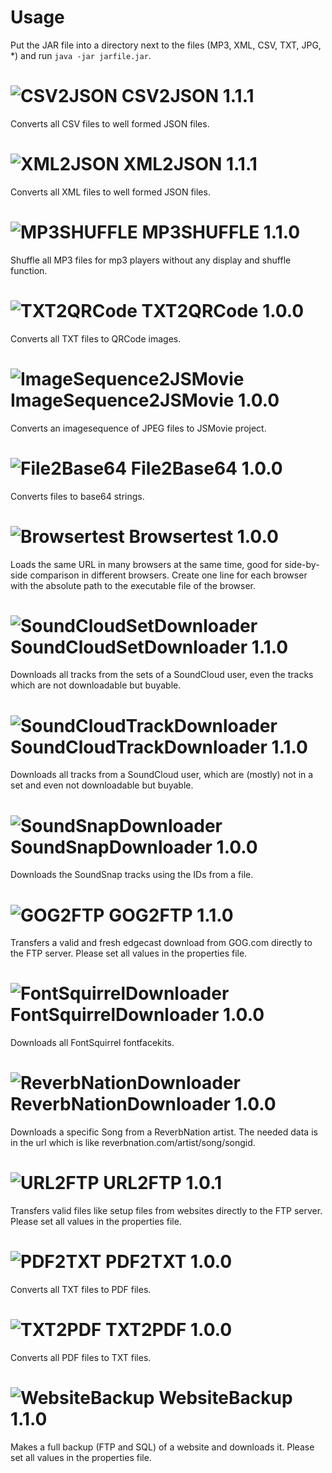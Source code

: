 Usage
=================

Put the JAR file into a directory next to the files (MP3, XML, CSV, TXT, JPG, *) and run `java -jar jarfile.jar`.



![CSV2JSON](http://p.yusukekamiyamane.com/icons/search/fugue/icons-24/jar.png) CSV2JSON 1.1.1
=================

Converts all CSV files to well formed JSON files.



![XML2JSON](http://p.yusukekamiyamane.com/icons/search/fugue/icons-24/jar.png) XML2JSON 1.1.1
=================

Converts all XML files to well formed JSON files.



![MP3SHUFFLE](http://p.yusukekamiyamane.com/icons/search/fugue/icons-24/jar.png) MP3SHUFFLE 1.1.0
=================

Shuffle all MP3 files for mp3 players without any display and shuffle function.



![TXT2QRCode](http://p.yusukekamiyamane.com/icons/search/fugue/icons-24/jar.png) TXT2QRCode 1.0.0
=================

Converts all TXT files to QRCode images.



![ImageSequence2JSMovie](http://p.yusukekamiyamane.com/icons/search/fugue/icons-24/jar.png) ImageSequence2JSMovie 1.0.0
=================

Converts an imagesequence of JPEG files to JSMovie project.



![File2Base64](http://p.yusukekamiyamane.com/icons/search/fugue/icons-24/jar.png) File2Base64 1.0.0
=================

Converts files to base64 strings.



![Browsertest](http://p.yusukekamiyamane.com/icons/search/fugue/icons-24/jar.png) Browsertest 1.0.0
=================

Loads the same URL in many browsers at the same time, good for side-by-side comparison in different browsers. Create one line for each browser with the absolute path to the executable file of the browser.



![SoundCloudSetDownloader](http://p.yusukekamiyamane.com/icons/search/fugue/icons-24/jar.png) SoundCloudSetDownloader 1.1.0
=================

Downloads all tracks from the sets of a SoundCloud user, even the tracks which are not downloadable but buyable.



![SoundCloudTrackDownloader](http://p.yusukekamiyamane.com/icons/search/fugue/icons-24/jar.png) SoundCloudTrackDownloader 1.1.0
=================

Downloads all tracks from a SoundCloud user, which are (mostly) not in a set and even not downloadable but buyable.



![SoundSnapDownloader](http://p.yusukekamiyamane.com/icons/search/fugue/icons-24/jar.png) SoundSnapDownloader 1.0.0
=================

Downloads the SoundSnap tracks using the IDs from a file.



![GOG2FTP](http://p.yusukekamiyamane.com/icons/search/fugue/icons-24/jar.png) GOG2FTP 1.1.0
=================

Transfers a valid and fresh edgecast download from GOG.com directly to the FTP server. Please set all values in the properties file.



![FontSquirrelDownloader](http://p.yusukekamiyamane.com/icons/search/fugue/icons-24/jar.png) FontSquirrelDownloader 1.0.0
=================

Downloads all FontSquirrel fontfacekits.



![ReverbNationDownloader](http://p.yusukekamiyamane.com/icons/search/fugue/icons-24/jar.png) ReverbNationDownloader 1.0.0
=================

Downloads a specific Song from a ReverbNation  artist. The needed data is in the url which is like reverbnation.com/artist/song/songid.



![URL2FTP](http://p.yusukekamiyamane.com/icons/search/fugue/icons-24/jar.png) URL2FTP 1.0.1
=================

Transfers valid files like setup files from websites directly to the FTP server. Please set all values in the properties file.



![PDF2TXT](http://p.yusukekamiyamane.com/icons/search/fugue/icons-24/jar.png) PDF2TXT 1.0.0
=================

Converts all TXT files to PDF files.



![TXT2PDF](http://p.yusukekamiyamane.com/icons/search/fugue/icons-24/jar.png) TXT2PDF 1.0.0
=================

Converts all PDF files to TXT files.



![WebsiteBackup](http://p.yusukekamiyamane.com/icons/search/fugue/icons-24/jar.png) WebsiteBackup 1.1.0
=================

Makes a full backup (FTP and SQL) of a website and downloads it. Please set all values in the properties file.